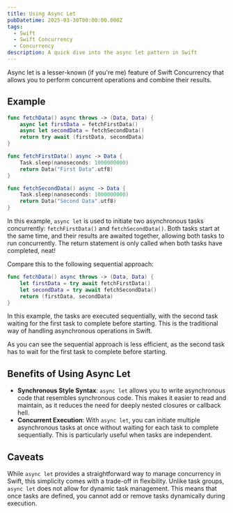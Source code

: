 ```yaml
---
title: Using Async Let
pubDatetime: 2025-03-30T00:00:00.000Z
tags:
  - Swift
  - Swift Concurrency
  - Concurrency
description: A quick dive into the async let pattern in Swift
---
```

Async let is a lesser-known (if you're me) feature of Swift Concurrency that allows you to perform concurrent operations and combine their results.

## Example

```swift
func fetchData() async throws -> (Data, Data) {
    async let firstData = fetchFirstData()
    async let secondData = fetchSecondData()
    return try await (firstData, secondData)
}

func fetchFirstData() async -> Data {
    Task.sleep(nanoseconds: 1000000000)
    return Data("First Data".utf8)
}

func fetchSecondData() async -> Data {
    Task.sleep(nanoseconds: 1000000000)
    return Data("Second Data".utf8)
}
```
In this example, `async let` is used to initiate two asynchronous tasks concurrently: `fetchFirstData()` and `fetchSecondData()`. Both tasks start at the same time, and their results are awaited together, allowing both tasks to run concurrently. The return statement is only called when both tasks have completed, neat!

Compare this to the following sequential approach:

```swift
func fetchData() async throws -> (Data, Data) {
    let firstData = try await fetchFirstData()
    let secondData = try await fetchSecondData()
    return (firstData, secondData)
}
```
In this example, the tasks are executed sequentially, with the second task waiting for the first task to complete before starting. This is the traditional way of handling asynchronous operations in Swift.

As you can see the sequential approach is less efficient, as the second task has to wait for the first task to complete before starting.

## Benefits of Using Async Let

- **Synchronous Style Syntax**: `async let` allows you to write asynchronous code that resembles synchronous code. This makes it easier to read and maintain, as it reduces the need for deeply nested closures or callback hell.
- **Concurrent Execution**: With `async let`, you can initiate multiple asynchronous tasks at once without waiting for each task to complete sequentially. This is particularly useful when tasks are independent.

## Caveats

While `async let` provides a straightforward way to manage concurrency in Swift, this simplicity comes with a trade-off in flexibility. Unlike task groups, `async let` does not allow for dynamic task management. This means that once tasks are defined, you cannot add or remove tasks dynamically during execution.
